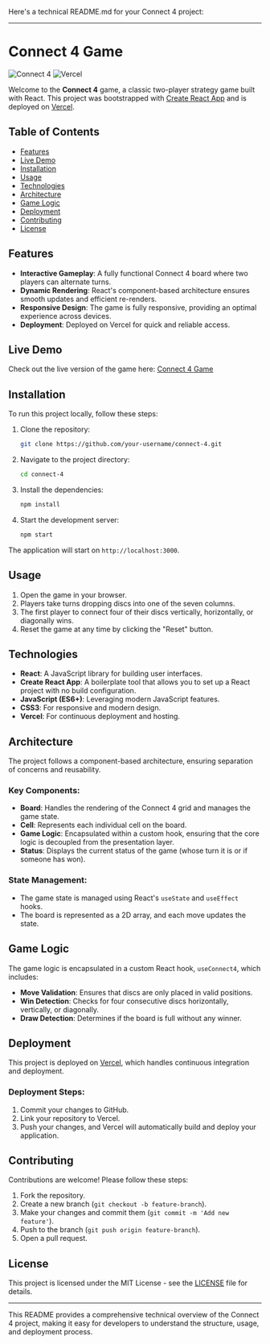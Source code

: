 Here's a technical README.md for your Connect 4 project:

---

# Connect 4 Game

![Connect 4](https://img.shields.io/badge/React-v18.2.0-blue) ![Vercel](https://img.shields.io/badge/Deployment-Vercel-brightgreen)

Welcome to the **Connect 4** game, a classic two-player strategy game built with React. This project was bootstrapped with [Create React App](https://create-react-app.dev/) and is deployed on [Vercel](https://react-project-pl2vmkkpp-machages-projects.vercel.app/).

## Table of Contents

- [Features](#features)
- [Live Demo](#live-demo)
- [Installation](#installation)
- [Usage](#usage)
- [Technologies](#technologies)
- [Architecture](#architecture)
- [Game Logic](#game-logic)
- [Deployment](#deployment)
- [Contributing](#contributing)
- [License](#license)

## Features

- **Interactive Gameplay**: A fully functional Connect 4 board where two players can alternate turns.
- **Dynamic Rendering**: React's component-based architecture ensures smooth updates and efficient re-renders.
- **Responsive Design**: The game is fully responsive, providing an optimal experience across devices.
- **Deployment**: Deployed on Vercel for quick and reliable access.

## Live Demo

Check out the live version of the game here: [Connect 4 Game](https://react-project-pl2vmkkpp-machages-projects.vercel.app/)

## Installation

To run this project locally, follow these steps:

1. Clone the repository:
    ```bash
    git clone https://github.com/your-username/connect-4.git
    ```
2. Navigate to the project directory:
    ```bash
    cd connect-4
    ```
3. Install the dependencies:
    ```bash
    npm install
    ```
4. Start the development server:
    ```bash
    npm start
    ```

The application will start on `http://localhost:3000`.

## Usage

1. Open the game in your browser.
2. Players take turns dropping discs into one of the seven columns.
3. The first player to connect four of their discs vertically, horizontally, or diagonally wins.
4. Reset the game at any time by clicking the "Reset" button.

## Technologies

- **React**: A JavaScript library for building user interfaces.
- **Create React App**: A boilerplate tool that allows you to set up a React project with no build configuration.
- **JavaScript (ES6+)**: Leveraging modern JavaScript features.
- **CSS3**: For responsive and modern design.
- **Vercel**: For continuous deployment and hosting.

## Architecture

The project follows a component-based architecture, ensuring separation of concerns and reusability.

### Key Components:

- **Board**: Handles the rendering of the Connect 4 grid and manages the game state.
- **Cell**: Represents each individual cell on the board.
- **Game Logic**: Encapsulated within a custom hook, ensuring that the core logic is decoupled from the presentation layer.
- **Status**: Displays the current status of the game (whose turn it is or if someone has won).

### State Management:

- The game state is managed using React's `useState` and `useEffect` hooks.
- The board is represented as a 2D array, and each move updates the state.

## Game Logic

The game logic is encapsulated in a custom React hook, `useConnect4`, which includes:

- **Move Validation**: Ensures that discs are only placed in valid positions.
- **Win Detection**: Checks for four consecutive discs horizontally, vertically, or diagonally.
- **Draw Detection**: Determines if the board is full without any winner.

## Deployment

This project is deployed on [Vercel](https://vercel.com/), which handles continuous integration and deployment.

### Deployment Steps:

1. Commit your changes to GitHub.
2. Link your repository to Vercel.
3. Push your changes, and Vercel will automatically build and deploy your application.

## Contributing

Contributions are welcome! Please follow these steps:

1. Fork the repository.
2. Create a new branch (`git checkout -b feature-branch`).
3. Make your changes and commit them (`git commit -m 'Add new feature'`).
4. Push to the branch (`git push origin feature-branch`).
5. Open a pull request.

## License

This project is licensed under the MIT License - see the [LICENSE](LICENSE) file for details.

---

This README provides a comprehensive technical overview of the Connect 4 project, making it easy for developers to understand the structure, usage, and deployment process.
